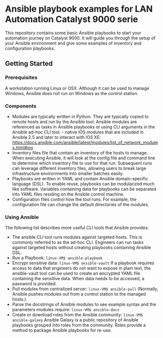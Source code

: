 # Ansible playbook examples for LAN Automation Catalyst 9000 serie

This repository contains some basic Ansible playbooks to start your automation journey on Catalyst 9000. It will guide you through the setup of your Ansible environment and give some examples of inventory and configuration playbooks.

## Getting Started


### Prerequisites
A workstation running Linux or OSX. Although it can be used to manage Windows, Ansible does not run on Windows as the control station.

### Components
* Modules are typically written in Python. They are typically copied to remote hosts and run by the Ansible tool. Ansible modules are referenced as tasks in Ansible playbooks or using CLI arguments in the Ansible ad-hoc CLI tool. - native IOS modules that are included in Ansible 2.5 and later to interact with IOS XE:  https://docs.ansible.com/ansible/latest/modules/list_of_network_modules.html#ios
* Inventory files file that contain an inventory of the hosts to manage. When executing Ansible, it will look at the config file and command line to determine which inventory file to use for that run. Subsequent runs can leverage different inventory files, allowing users to break large infrastructure environments into smaller batches easily.
* Playbooks are written in YAML and contain Ansible domain-specific language (DSL). To enable reuse, playbooks can be modularized much like software. Variables containing data for playbooks can be separated into YAML files residing on the Ansible control machine.
* Configuration files control how the tool runs. For example, the configuration file can change the default directories of the modules.

### Using Ansible

The following list describes more useful CLI tools that Ansible provides:

* The ansible CLI tool runs modules against targeted hosts. This is commonly referred to as the ad-hoc CLI. Engineers can run tasks against targeted hosts without creating playbooks containing Ansible DSL.
* Run a Playbook:  ```linux-VM$ ansible-playbook```
* Encrypt sensitive data: ```linux-VM$ ansible-vault``` If a playbook requires access to data that engineers do not want to expose in plain text, the ansible-vault tool can be used to create an encrypted YAML file containing the sensitive data. When data needs to be accessed, a password is provided.
* Pull modules from centralized server: ```linux-VM$ ansible-pull``` (Normally, Ansible pushes modules out from a control station to the managed hosts.)
* Parse the docstrings of Ansible modules to see example syntax and the parameters modules require: ```linux-VM$ ansible-docs```
* Create or download roles from the Ansible community: ```linux-VM$ ansible-galaxy``` Ansible Galaxy is a public repository of Ansible playbooks grouped into roles from the community. Roles provide a method to package Ansible playbooks for re-use.
